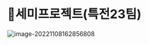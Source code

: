 # 🚩세미프로젝트(특전23팀)





![image-20221108162856808](C:\Users\lsc08\AppData\Roaming\Typora\typora-user-images\image-20221108162856808.png)